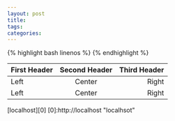 ```yaml
---
layout: post
title: 
tags: 
categories:
---
```

{% highlight bash linenos %}
{% endhighlight %}

First Header | Second Header | Third Header
:----------- | :-----------: | -----------:
Left         | Center        | Right
Left         | Center        | Right

[localhost][0]
[0]:http://localhost   "localhsot"
